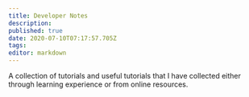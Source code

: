 ```yaml
---
title: Developer Notes
description: 
published: true
date: 2020-07-10T07:17:57.705Z
tags: 
editor: markdown
---
```


A collection of tutorials and useful tutorials that I have collected either through learning experience or from online resources. 